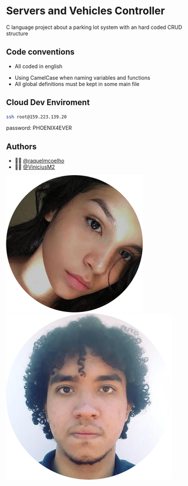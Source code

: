 # Servers and Vehicles Controller
C language project about a parking lot system with an hard coded CRUD structure


## Code conventions
- All coded in english
<!-- - Doxygen format to documentation -->
- Using CamelCase when  naming variables and functions
- All global definitions must be kept in some main file

## Cloud Dev Enviroment
```bash
ssh root@159.223.139.20
```
password: PHOENIX4EVER



## Authors

-  👩‍💻 [@raquelmcoelho](https://www.github.com/raquelmcoelho)
-  👩‍💻 [@ViniciusM2](https://www.github.com/ViniciusM2)


![raquel](authors/raquel.png)
![menezes](authors/menezes.png)